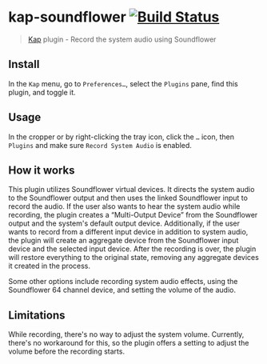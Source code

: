 # kap-soundflower [![Build Status](https://travis-ci.org/karaggeorge/kap-soundflower.svg?branch=master)](https://travis-ci.org/karaggeorge/kap-soundflower)

> [Kap](https://github.com/wulkano/kap) plugin - Record the system audio using Soundflower

## Install

In the `Kap` menu, go to `Preferences…`, select the `Plugins` pane, find this plugin, and toggle it.

## Usage

In the cropper or by right-clicking the tray icon, click the `…` icon, then `Plugins` and make sure `Record System Audio` is enabled.

## How it works

This plugin utilizes Soundflower virtual devices. It directs the system audio to the Soundflower output and then uses the linked Soundflower input to record the audio. If the user also wants to hear the system audio while recording, the plugin creates a “Multi-Output Device” from the Soundflower output and the system's default output device. Additionally, if the user wants to record from a different input device in addition to system audio, the plugin will create an aggregate device from the Soundflower input device and the selected input device. After the recording is over, the plugin will restore everything to the original state, removing any aggregate devices it created in the process.

Some other options include recording system audio effects, using the Soundflower 64 channel device, and setting the volume of the audio.

## Limitations

While recording, there's no way to adjust the system volume. Currently, there's no workaround for this, so the plugin offers a setting to adjust the volume before the recording starts.
